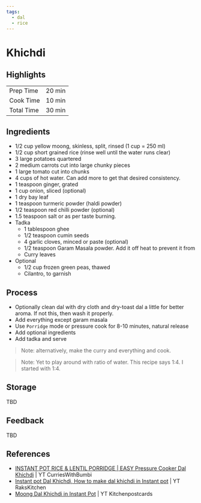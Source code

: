 ```yaml
---
tags:
  - dal
  - rice
---
```


# Khichdi

## Highlights

| | |
|----|-----|
| Prep Time             | 20 min    |
| Cook Time             | 10 min   |
| Total Time            | 30 min   |

## Ingredients

* 1/2 cup yellow moong, skinless, split, rinsed (1 cup = 250 ml)
* 1/2 cup short grained rice (rinse well until the water runs clear)
* 3 large potatoes quartered
* 2 medium carrots cut into large chunky pieces
* 1 large tomato cut into chunks
* 4 cups of hot water. Can add more to get that desired consistency.
* 1 teaspoon ginger, grated
* 1 cup onion, sliced (optional)
* 1 dry bay leaf
* 1 teaspoon turmeric powder (haldi powder)
* 1/2 teaspoon red chilli powder (optional)
* 1.5 teaspoon salt or as per taste
burning.
* Tadka
    * 1 tablespoon ghee
    * 1/2 teaspoon cumin seeds
    * 4 garlic cloves, minced or paste (optional)
    * 1/2 teaspoon Garam Masala powder. Add it off heat to prevent it from
    * Curry leaves
* Optional
    * 1/2 cup frozen green peas, thawed
    * Cilantro, to garnish

## Process

* Optionally clean dal with dry cloth and dry-toast dal a little for better aroma. If not this, then wash it properly.
* Add everything except garam masala
* Use `Porridge` mode or pressure cook for 8-10 minutes, natural release
* Add optional ingredients
* Add tadka and serve

> Note: alternatively, make the curry and everything and cook.

> Note: Yet to play around with ratio of water. This recipe says 1:4. I started with 1:4.

## Storage

TBD

## Feedback

TBD

## References

* [INSTANT POT RICE & LENTIL PORRIDGE | EASY Pressure Cooker Dal Khichdi](https://www.youtube.com/watch?v=epWkmfCpy8k&ab_channel=CurriesWithBumbi) | YT CurriesWithBumbi
* [Instant pot Dal Khichdi, How to make dal khichdi in Instant pot](https://www.youtube.com/watch?v=4F1XWxb90qU&ab_channel=RaksKitchen) | YT RaksKitchen
* [Moong Dal Khichdi in Instant Pot](https://www.youtube.com/watch?v=pSSPMJ9qRao&ab_channel=Kitchenpostcards%28Kitchenpostcards%29) | YT Kitchenpostcards
